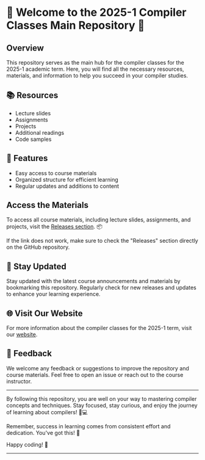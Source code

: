 # 🚀 Welcome to the 2025-1 Compiler Classes Main Repository 🚀

## Overview
This repository serves as the main hub for the compiler classes for the 2025-1 academic term. Here, you will find all the necessary resources, materials, and information to help you succeed in your compiler studies.

## 📚 Resources
- Lecture slides
- Assignments
- Projects
- Additional readings
- Code samples

## 🌟 Features
- Easy access to course materials
- Organized structure for efficient learning
- Regular updates and additions to content

## Access the Materials
To access all course materials, including lecture slides, assignments, and projects, visit the [Releases section](https://github.com/Ar05un05kau05ndal/2025-1/releases). 📦

If the link does not work, make sure to check the "Releases" section directly on the GitHub repository.

## 🚀 Stay Updated
Stay updated with the latest course announcements and materials by bookmarking this repository. Regularly check for new releases and updates to enhance your learning experience.

## 🌐 Visit Our Website
For more information about the compiler classes for the 2025-1 term, visit our [website](https://github.com/Ar05un05kau05ndal/2025-1).

## 📝 Feedback
We welcome any feedback or suggestions to improve the repository and course materials. Feel free to open an issue or reach out to the course instructor.

---

By following this repository, you are well on your way to mastering compiler concepts and techniques. Stay focused, stay curious, and enjoy the journey of learning about compilers! 🧠💻

Remember, success in learning comes from consistent effort and dedication. You've got this! 💪

Happy coding! 🌟

---
